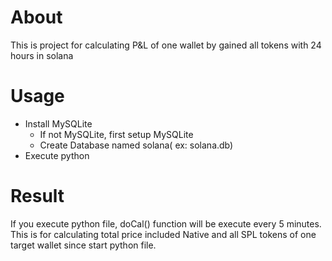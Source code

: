 
# About

This is project for calculating P&L of one wallet by gained all tokens with 24 hours in solana


# Usage
 
+ Install MySQLite
   - If not MySQLite, first setup MySQLite
   - Create Database named solana( ex: solana.db)
+ Execute python

# Result

If you execute python file, doCal() function will be execute every 5 minutes.
This is for calculating total price included Native and all SPL tokens of one target wallet since start python file.

  